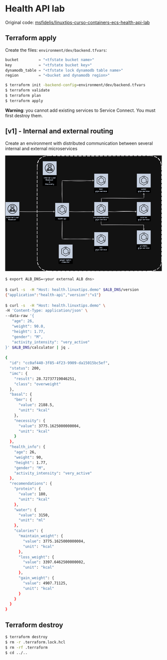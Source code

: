 # Health API lab

Original code: [msfidelis/linuxtips-curso-containers-ecs-health-api-lab](https://github.com/msfidelis/linuxtips-curso-containers-ecs-health-api-lab/tree/aula/roteamento-avancado)

## Terraform apply

Create the files: `environment/dev/backend.tfvars`:

```tf
bucket         = "<tfstate bucket name>"
key            = "<tfstate bucket key>"
dynamodb_table = "<tfstate lock dynamodb table name>"
region         = "<bucket and dynamodb region>"
```

```bash
$ terraform init -backend-config=environment/dev/backend.tfvars
$ terraform validate
$ terraform plan
$ terraform apply
```

**Warning**: you cannot add existing services to Service Connect. You must first destroy them.


## [v1] - Internal and external routing

Create an environment with distributed communication between several internal and external microservices

![v1](.github/assets/health-api.png)

```bash
$ export ALB_DNS=<your external ALB dns>

$ curl -s  -H "Host: health.linuxtips.demo" $ALB_DNS/version
{"application":"health-api","version":"v1"}

$ curl -s  -H "Host: health.linuxtips.demo" \
-H 'Content-Type: application/json' \
--data-raw '{ 
   "age": 26,
   "weight": 90.0,
   "height": 1.77,
   "gender": "M", 
   "activity_intensity": "very_active"
}' $ALB_DNS/calculator | jq .

{
  "id": "cc0af440-3f85-4f23-9909-da15015bc5ef",
  "status": 200,
  "imc": {
    "result": 28.72737719046251,
    "class": "overweight"
  },
  "basal": {
    "bmr": {
      "value": 2188.5,
      "unit": "kcal"
    },
    "necessity": {
      "value": 3775.1625000000004,
      "unit": "kcal"
    }
  },
  "health_info": {
    "age": 26,
    "weight": 90,
    "height": 1.77,
    "gender": "M",
    "activity_intensity": "very_active"
  },
  "recomendations": {
    "protein": {
      "value": 180,
      "unit": "kcal"
    },
    "water": {
      "value": 3150,
      "unit": "ml"
    },
    "calories": {
      "maintain_weight": {
        "value": 3775.1625000000004,
        "unit": "kcal"
      },
      "loss_weight": {
        "value": 3397.6462500000002,
        "unit": "kcal"
      },
      "gain_weight": {
        "value": 4907.71125,
        "unit": "kcal"
      }
    }
  }
}
```

## Terraform destroy

```bash
$ terraform destroy
$ rm -r .terraform.lock.hcl 
$ rm -rf .terraform
$ cd ../..
```
